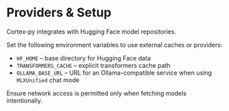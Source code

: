 # Providers & Setup

Cortex-py integrates with Hugging Face model repositories.

Set the following environment variables to use external caches or providers:
- `HF_HOME` – base directory for Hugging Face data
- `TRANSFORMERS_CACHE` – explicit transformers cache path
- `OLLAMA_BASE_URL` – URL for an Ollama-compatible service when using `MLXUnified` chat mode

Ensure network access is permitted only when fetching models intentionally.
